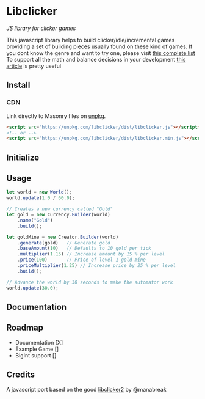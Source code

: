 # Libclicker

_JS library for clicker games_

This javascript library helps to build clicker/idle/incremental games providing a set of building pieces usually found on these kind of games. 
If you dont know the genre and want to try one, please visit [this complete list](https://www.reddit.com/r/incremental_games/wiki/list_of_incremental_games)
To support all the math and balance decisions in your development [this article](https://blog.kongregate.com/the-math-of-idle-games-part-i/) is pretty useful 

## Install

### CDN

Link directly to Masonry files on [unpkg](https://unpkg.com/).

``` html
<script src="https://unpkg.com/libclicker/dist/libclicker.js"></script>
<!-- or -->
<script src="https://unpkg.com/libclicker/dist/libclicker.min.js"></script>
```
## Initialize
## Usage

``` javascript
let world = new World();
world.update(1.0 / 60.0);

// Creates a new currency called "Gold"
let gold = new Currency.Builder(world)
    .name("Gold")
    .build();

let goldMine = new Creator.Builder(world)
    .generate(gold)   // Generate gold
    .baseAmount(10)   // Defaults to 10 gold per tick
    .multiplier(1.15) // Increase amount by 15 % per level
    .price(100)       // Price of level 1 gold mine
    .priceMultiplier(1.25) // Increase price by 25 % per level
    .build();

// Advance the world by 30 seconds to make the automator work
world.update(30.0);
``` 
## Documentation

## Roadmap
* Documentation [X]
* Example Game []   
* BigInt support []

## Credits
A javascript port based on the good [libclicker2](https://github.com/manabreak/libclicker2) by @manabreak